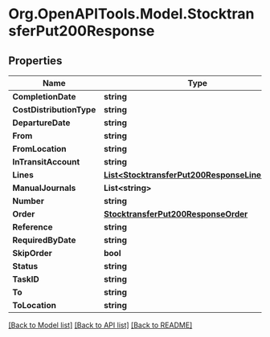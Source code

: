# Org.OpenAPITools.Model.StocktransferPut200Response

## Properties

Name | Type | Description | Notes
------------ | ------------- | ------------- | -------------
**CompletionDate** | **string** |  | [optional] 
**CostDistributionType** | **string** |  | [optional] 
**DepartureDate** | **string** |  | [optional] 
**From** | **string** |  | [optional] 
**FromLocation** | **string** |  | [optional] 
**InTransitAccount** | **string** |  | [optional] 
**Lines** | [**List&lt;StocktransferPut200ResponseLinesInner&gt;**](StocktransferPut200ResponseLinesInner.md) |  | [optional] 
**ManualJournals** | **List&lt;string&gt;** |  | [optional] 
**Number** | **string** |  | [optional] 
**Order** | [**StocktransferPut200ResponseOrder**](StocktransferPut200ResponseOrder.md) |  | [optional] 
**Reference** | **string** |  | [optional] 
**RequiredByDate** | **string** |  | [optional] 
**SkipOrder** | **bool** |  | [optional] 
**Status** | **string** |  | [optional] 
**TaskID** | **string** |  | [optional] 
**To** | **string** |  | [optional] 
**ToLocation** | **string** |  | [optional] 

[[Back to Model list]](../README.md#documentation-for-models) [[Back to API list]](../README.md#documentation-for-api-endpoints) [[Back to README]](../README.md)

